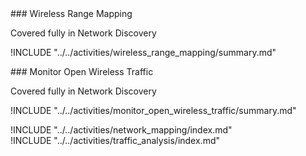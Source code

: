 

<div style="boxtext">
### Wireless Range Mapping

Covered fully in Network Discovery

!INCLUDE "../../activities/wireless_range_mapping/summary.md"
</div>

<div style="boxtext">
### Monitor Open Wireless Traffic

Covered fully in Network Discovery

!INCLUDE "../../activities/monitor_open_wireless_traffic/summary.md"
</div>

<div style="boxtext">
!INCLUDE "../../activities/network_mapping/index.md"
</div>

<div style="boxtext">
!INCLUDE "../../activities/traffic_analysis/index.md"
</div>